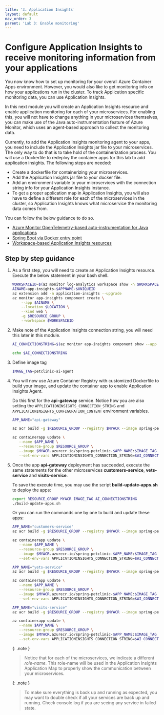 ```yaml
---
title: '3. Application Insights'
layout: default
nav_order: 3
parent: 'Lab 3: Enable monitoring'
---
```


# Configure Application Insights to receive monitoring information from your applications

You now know how to set up monitoring for your overall Azure Container Apps environment. However, you would also like to get monitoring info on how your applications run in the cluster. To track Application specific monitoring data, you can use Application Insights.

In this next module you will create an Application Insights resource and enable application monitoring for each of your microservices. For enabling this, you will not have to change anything in your microservices themselves, you can make use of the Java auto-instrumentation feature of Azure Monitor, which uses an agent-based approach to collect the monitoring data. 

Currently, to add the Application Insights monitoring agent to your apps, you need to include the Application Insights jar file to your microservices. The only way to do that is to take hold of the containerization process. You will use a Dockerfile to redeploy the container apps for this lab to add application insights. The following steps are needed: 

- Create a dockerfile for containerizing your microservices.
- Add the Application Insights jar file to your docker file.
- Add an environment variable to your microservices with the connection string info for your Application Insights instance. 
- To get a proper application map in Application Insights, you will also have to define a different role for each of the microservices in the cluster, so Application Insights knows what microservice the monitoring data comes from. 

You can follow the below guidance to do so.

- [Azure Monitor OpenTelemetry-based auto-instrumentation for Java applications](https://learn.microsoft.com/azure/azure-monitor/app/java-in-process-agent)
- [Spring Boot via Docker entry point](https://learn.microsoft.com/azure/azure-monitor/app/java-spring-boot#spring-boot-via-docker-entry-point)
- [Workspace-based Application Insights resources](https://learn.microsoft.com/azure/azure-monitor/app/create-workspace-resource#create-a-resource-automatically)

## Step by step guidance

1. As a first step, you will need to create an Application Insights resource. Execute the below statement in your bash shell.

   ```bash
   WORKSPACEID=$(az monitor log-analytics workspace show -n $WORKSPACE -g $RESOURCE_GROUP --query id -o tsv)
   AINAME=app-insights-$APPNAME-$UNIQUEID
   az extension add -n application-insights --upgrade
   az monitor app-insights component create \
       --app $AINAME \
       --location $LOCATION \
       --kind web \
       -g $RESOURCE_GROUP \
       --workspace $WORKSPACEID
   ```

1. Make note of the Application Insights connection string, you will need this later in this module.

   ```bash
   AI_CONNECTIONSTRING=$(az monitor app-insights component show --app $AINAME -g $RESOURCE_GROUP --query connectionString --output tsv)

   echo $AI_CONNECTIONSTRING
   ```

1. Define image tag

   ```bash
   IMAGE_TAG=petclinic-ai-agent
   ```

1. You will now use Azure Container Registry with customized Dockerfile to build your image, and update the container app to enable Application Insights Agent.

   Do this first for the **api-gateway** service. Notice how you are also setting the `APPLICATIONINSIGHTS_CONNECTION_STRING` and `APPLICATIONINSIGHTS_CONFIGURATION_CONTENT` environment variables.

   ```bash
   APP_NAME="api-gateway"

   az acr build -g $RESOURCE_GROUP --registry $MYACR --image spring-petclinic-$APP_NAME:$IMAGE_TAG --file spring-petclinic-$APP_NAME/ai.Dockerfile spring-petclinic-$APP_NAME
   
   az containerapp update \
      --name $APP_NAME \
      --resource-group $RESOURCE_GROUP \
      --image $MYACR.azurecr.io/spring-petclinic-$APP_NAME:$IMAGE_TAG \
      --set-env-vars APPLICATIONINSIGHTS_CONNECTION_STRING=$AI_CONNECTIONSTRING APPLICATIONINSIGHTS_CONFIGURATION_CONTENT='{"role": {"name": "'$APP_NAME'"}}'
   ```

1. Once the app **api-gateway** deployment has succeeded, execute the same statements for the other microservices **customers-service**, **vets-service** and **visits-service**.

   To save the execute time, you may use the script **build-update-apps.sh** to deploy the apps:

   ```bash
   export RESOURCE_GROUP MYACR IMAGE_TAG AI_CONNECTIONSTRING
   ./build-update-apps.sh
   ```

   Or you can run the commands one by one to build and update these apps:

   ```bash
   APP_NAME="customers-service"
   az acr build -g $RESOURCE_GROUP --registry $MYACR --image spring-petclinic-$APP_NAME:$IMAGE_TAG --file spring-petclinic-$APP_NAME/ai.Dockerfile spring-petclinic-$APP_NAME
   
   az containerapp update \
      --name $APP_NAME \
      --resource-group $RESOURCE_GROUP \
      --image $MYACR.azurecr.io/spring-petclinic-$APP_NAME:$IMAGE_TAG \
      --set-env-vars APPLICATIONINSIGHTS_CONNECTION_STRING=$AI_CONNECTIONSTRING APPLICATIONINSIGHTS_CONFIGURATION_CONTENT='{"role": {"name": "'$APP_NAME'"}}'

   APP_NAME="vets-service"
   az acr build -g $RESOURCE_GROUP --registry $MYACR --image spring-petclinic-$APP_NAME:$IMAGE_TAG --file spring-petclinic-$APP_NAME/ai.Dockerfile spring-petclinic-$APP_NAME
   
   az containerapp update \
      --name $APP_NAME \
      --resource-group $RESOURCE_GROUP \
      --image $MYACR.azurecr.io/spring-petclinic-$APP_NAME:$IMAGE_TAG \
      --set-env-vars APPLICATIONINSIGHTS_CONNECTION_STRING=$AI_CONNECTIONSTRING APPLICATIONINSIGHTS_CONFIGURATION_CONTENT='{"role": {"name": "'$APP_NAME'"}}'

   APP_NAME="visits-service"
   az acr build -g $RESOURCE_GROUP --registry $MYACR --image spring-petclinic-$APP_NAME:$IMAGE_TAG --file spring-petclinic-$APP_NAME/ai.Dockerfile spring-petclinic-$APP_NAME
   
   az containerapp update \
      --name $APP_NAME \
      --resource-group $RESOURCE_GROUP \
      --image $MYACR.azurecr.io/spring-petclinic-$APP_NAME:$IMAGE_TAG \
      --set-env-vars APPLICATIONINSIGHTS_CONNECTION_STRING=$AI_CONNECTIONSTRING APPLICATIONINSIGHTS_CONFIGURATION_CONTENT='{"role": {"name": "'$APP_NAME'"}}'
   ```

   {: .note }
   > Notice that for each of the microservices, we indicate a different _role-name_. This role-name will be used in the Application Insights Application Map to properly show the communication between your microservices.

   {: .note }
   > To make sure everything is back up and running as expected, you may want to double check if all your services are back up and running. Check console log if you are seeing any service in failed state.
